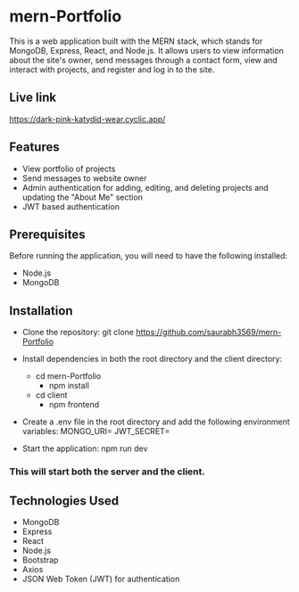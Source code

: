 # mern-Portfolio  
This is a web application built with the MERN stack, which stands for MongoDB, Express, React, and Node.js. It allows users to view information about the site's owner, send messages through a contact form, view and interact with projects, and register and log in to the site.

## Live link
https://dark-pink-katydid-wear.cyclic.app/

## Features

+ View portfolio of projects
+ Send messages to website owner
+ Admin authentication for adding, editing, and deleting projects and updating the "About Me" section
+ JWT based authentication

## Prerequisites
Before running the application, you will need to have the following installed:

+ Node.js
+ MongoDB

## Installation

+ Clone the repository:
git clone https://github.com/saurabh3569/mern-Portfolio

+ Install dependencies in both the root directory and the client directory:
  - cd mern-Portfolio
    - npm install
  - cd client
    - npm frontend

+ Create a .env file in the root directory and add the following environment variables:
MONGO_URI=<your-mongodb-uri>
JWT_SECRET=<your-jwt-secret>


+ Start the application:
npm run dev

### This will start both the server and the client.

## Technologies Used
+ MongoDB
+ Express
+ React
+ Node.js
+ Bootstrap
+ Axios
+ JSON Web Token (JWT) for authentication

